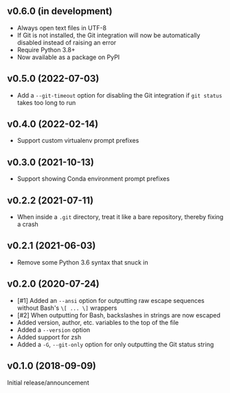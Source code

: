 v0.6.0 (in development)
-----------------------
- Always open text files in UTF-8
- If Git is not installed, the Git integration will now be automatically
  disabled instead of raising an error
- Require Python 3.8+
- Now available as a package on PyPI

v0.5.0 (2022-07-03)
-------------------
- Add a `--git-timeout` option for disabling the Git integration if `git
  status` takes too long to run

v0.4.0 (2022-02-14)
-------------------
- Support custom virtualenv prompt prefixes

v0.3.0 (2021-10-13)
-------------------
- Support showing Conda environment prompt prefixes

v0.2.2 (2021-07-11)
-------------------
- When inside a `.git` directory, treat it like a bare repository, thereby
  fixing a crash

v0.2.1 (2021-06-03)
-------------------
- Remove some Python 3.6 syntax that snuck in

v0.2.0 (2020-07-24)
-------------------
- [#1] Added an `--ansi` option for outputting raw escape sequences without
  Bash's `\[ ... \]` wrappers
- [#2] When outputting for Bash, backslashes in strings are now escaped
- Added version, author, etc. variables to the top of the file
- Added a `--version` option
- Added support for zsh
- Added a `-G`, `--git-only` option for only outputting the Git status string

v0.1.0 (2018-09-09)
-------------------
Initial release/announcement
